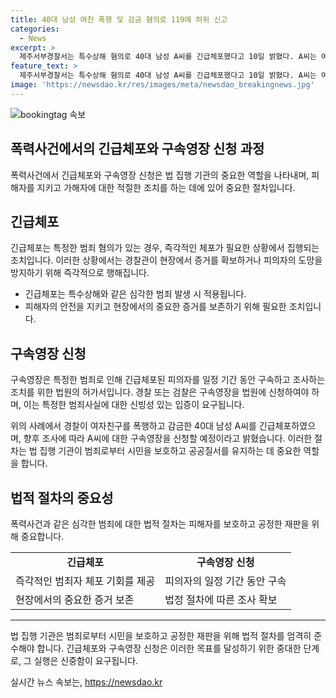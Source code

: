 ```yaml
---
title: 40대 남성 여친 폭행 및 감금 혐의로 119에 허위 신고
categories:
  - News
excerpt: >
  제주서부경찰서는 특수상해 혐의로 40대 남성 A씨를 긴급체포했다고 10일 밝혔다. A씨는 여자친구 B씨를 둔기로 여러 차례 폭행하고 2시간여 동안 감금한 혐의를 받는다. A씨는 머리를 다쳤다는 신고를 한 뒤 병원에 이송된 B씨로부터 피해 사실을 들은 병원 관계자의 신고로 체포됐으며, 경찰은 구속영장을 신청할 계획이다.
feature_text: >
  제주서부경찰서는 특수상해 혐의로 40대 남성 A씨를 긴급체포했다고 10일 밝혔다. A씨는 여자친구 B씨를 둔기로 여러 차례 폭행하고 2시간여 동안 감금한 혐의를 받는다. A씨는 머리를 다쳤다는 신고를 한 뒤 병원에 이송된 B씨로부터 피해 사실을 들은 병원 관계자의 신고로 체포됐으며, 경찰은 구속영장을 신청할 계획이다.
image: 'https://newsdao.kr/res/images/meta/newsdao_breakingnews.jpg'
---
```


<p><img src="https://newsdao.kr/res/images/meta/newsdao_breakingnews.jpg" alt="bookingtag 속보" /></p>

<h2>폭력사건에서의 긴급체포와 구속영장 신청 과정</h2>

<p data-ke-size="size16">폭력사건에서 긴급체포와 구속영장 신청은 법 집행 기관의 중요한 역할을 나타내며, 피해자를 지키고 가해자에 대한 적절한 조치를 하는 데에 있어 중요한 절차입니다.</p>

<h2 data-ke-size="size26">긴급체포</h2>

<p data-ke-size="size16">긴급체포는 특정한 범죄 혐의가 있는 경우, 즉각적인 체포가 필요한 상황에서 집행되는 조치입니다. 이러한 상황에서는 경찰관이 현장에서 증거를 확보하거나 피의자의 도망을 방지하기 위해 즉각적으로 행해집니다.</p>

<ul>
  <li>긴급체포는 특수상해와 같은 심각한 범죄 발생 시 적용됩니다.</li>
  <li>피해자의 안전을 지키고 현장에서의 중요한 증거를 보존하기 위해 필요한 조치입니다.</li>
</ul>

<h2 data-ke-size="size26">구속영장 신청</h2>

<p data-ke-size="size16">구속영장은 특정한 범죄로 인해 긴급체포된 피의자를 일정 기간 동안 구속하고 조사하는 조치를 위한 법원의 허가서입니다. 경찰 또는 검찰은 구속영장을 법원에 신청하여야 하며, 이는 특정한 범죄사실에 대한 신빙성 있는 입증이 요구됩니다.</p>

<p data-ke-size="size16">위의 사례에서 경찰이 여자친구를 폭행하고 감금한 40대 남성 A씨를 긴급체포하였으며, 향후 조사에 따라 A씨에 대한 구속영장을 신청할 예정이라고 밝혔습니다. 이러한 절차는 법 집행 기관이 범죄로부터 시민을 보호하고 공공질서를 유지하는 데 중요한 역할을 합니다.</p>

<h2 data-ke-size="size26">법적 절차의 중요성</h2>

<p data-ke-size="size16">폭력사건과 같은 심각한 범죄에 대한 법적 절차는 피해자를 보호하고 공정한 재판을 위해 중요합니다.</p>

<table>
  <tr>
    <td style="text-align: center; height: 17px;"><b>긴급체포</b></td>
    <td style="text-align: center; height: 17px;"><b>구속영장 신청</b></td>
  </tr>
  <tr>
    <td>즉각적인 범죄자 체포 기회를 제공</td>
    <td>피의자의 일정 기간 동안 구속</td>
  </tr>
  <tr>
    <td>현장에서의 중요한 증거 보존</td>
    <td>법정 절차에 따른 조사 확보</td>
  </tr>
</table>

<hr>

<p data-ke-size="size16">법 집행 기관은 범죄로부터 시민을 보호하고 공정한 재판을 위해 법적 절차를 엄격히 준수해야 합니다. 긴급체포와 구속영장 신청은 이러한 목표를 달성하기 위한 중대한 단계로, 그 실행은 신중함이 요구됩니다.</p>
실시간 뉴스 속보는, <a href="https://newsdao.kr" rel="dofollow">https://newsdao.kr</a>


